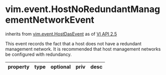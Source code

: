 vim.event.HostNoRedundantManagementNetworkEvent
===============================================
inherits from [vim.event.HostDasEvent](docs/vim.event.HostDasEvent.md)
as of [VI API 2.5](vim.version.md#vim.version.version2)


This event records the fact that a host does not have a redundant  management network.  It is recommended that host management networks  be configured with redundancy.

| property | type | optional | priv | desc |
|:---------|:-----|:---------|:-----|:-----|


